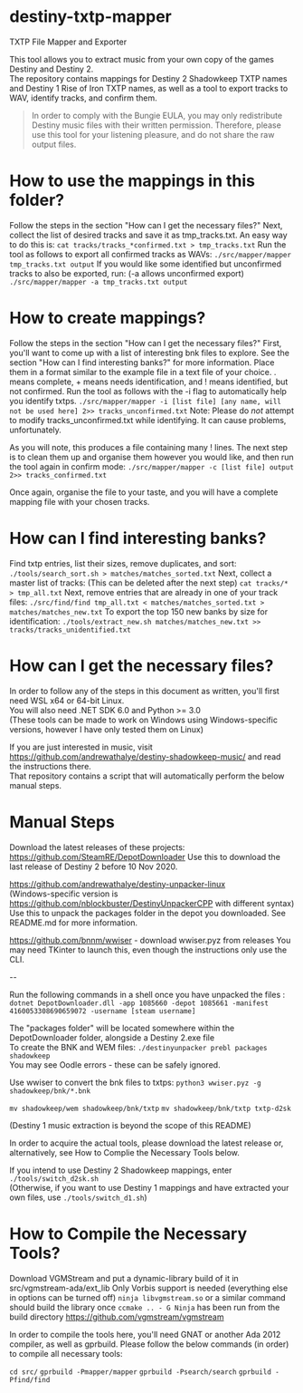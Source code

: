 # destiny-txtp-mapper
TXTP File Mapper and Exporter

This tool allows you to extract music from your own copy of the games Destiny and Destiny 2.  
The repository contains mappings for Destiny 2 Shadowkeep TXTP names and Destiny 1 Rise of Iron TXTP names, as well as a tool to export tracks to WAV,
identify tracks, and confirm them.

>	In order to comply with the Bungie EULA, you may only redistribute Destiny music files with their written permission. Therefore, please use this tool for your listening pleasure, and do not share the raw output files.

# How to use the mappings in this folder?
Follow the steps in the section "How can I get the necessary files?"
Next, collect the list of desired tracks and save it as tmp_tracks.txt.
An easy way to do this is: `cat tracks/tracks_*confirmed.txt > tmp_tracks.txt`
Run the tool as follows to export all confirmed tracks as WAVs:
`./src/mapper/mapper tmp_tracks.txt output`
If you would like some identified but unconfirmed tracks to also be exported, run: (-a allows unconfirmed export)
`./src/mapper/mapper -a tmp_tracks.txt output`

# How to create mappings?
Follow the steps in the section "How can I get the necessary files?"
First, you'll want to come up with a list of interesting bnk files to explore.
See the section "How can I find interesting banks?" for more information.
Place them in a format similar to the example file in a text file of your choice.
. means complete, + means needs identification, and ! means identified, but not confirmed.
Run the tool as follows with the -i flag to automatically help you identify txtps.
`./src/mapper/mapper -i [list file] [any name, will not be used here] 2>> tracks_unconfirmed.txt`
Note: Please do _not_ attempt to modify tracks_unconfirmed.txt while identifying. It can cause problems, unfortunately.

As you will note, this produces a file containing many ! lines.
The next step is to clean them up and organise them however you would like, and then
run the tool again in confirm mode:
`./src/mapper/mapper -c [list file] output 2>> tracks_confirmed.txt`

Once again, organise the file to your taste, and you will have a complete mapping file with your chosen tracks.

# How can I find interesting banks?
Find txtp entries, list their sizes, remove duplicates, and sort:
`./tools/search_sort.sh > matches/matches_sorted.txt`
Next, collect a master list of tracks: (This can be deleted after the next step)
`cat tracks/* > tmp_all.txt`
Next, remove entries that are already in one of your track files:
`./src/find/find tmp_all.txt < matches/matches_sorted.txt > matches/matches_new.txt`
To export the top 150 new banks by size for identification:
`./tools/extract_new.sh matches/matches_new.txt >> tracks/tracks_unidentified.txt`

# How can I get the necessary files?
In order to follow any of the steps in this document as written, you'll first need WSL x64 or 64-bit Linux.  
You will also need .NET SDK 6.0 and Python >= 3.0   
(These tools can be made to work on Windows using Windows-specific versions, however I have only tested them on Linux)

If you are just interested in music, visit https://github.com/andrewathalye/destiny-shadowkeep-music/ and read the instructions there.  
That repository contains a script that will automatically perform the below manual steps.  

# Manual Steps
Download the latest releases of these projects:
https://github.com/SteamRE/DepotDownloader
Use this to download the last release of Destiny 2 before 10 Nov 2020.

https://github.com/andrewathalye/destiny-unpacker-linux  
(Windows-specific version is https://github.com/nblockbuster/DestinyUnpackerCPP with different syntax)  
Use this to unpack the packages folder in the depot you downloaded. See README.md for more information.

https://github.com/bnnm/wwiser - download wwiser.pyz from releases
You may need TKinter to launch this, even though the instructions only use the CLI.

--

Run the following commands in a shell once you have unpacked the files :
`dotnet DepotDownloader.dll -app 1085660 -depot 1085661 -manifest 4160053308690659072 -username [steam username] `

The "packages folder" will be located somewhere within the DepotDownloader folder, alongside a Destiny 2.exe file  
To create the BNK and WEM files:
`./destinyunpacker prebl packages shadowkeep`  
You may see Oodle errors - these can be safely ignored.

Use wwiser to convert the bnk files to txtps:
`python3 wwiser.pyz -g shadowkeep/bnk/*.bnk`

`mv shadowkeep/wem shadowkeep/bnk/txtp`
`mv shadowkeep/bnk/txtp txtp-d2sk`

(Destiny 1 music extraction is beyond the scope of this README)  

In order to acquire the actual tools, please download the latest release or, alternatively,
see How to Complie the Necessary Tools below.  

If you intend to use Destiny 2 Shadowkeep mappings, enter `./tools/switch_d2sk.sh`  
(Otherwise, if you want to use Destiny 1 mappings and have extracted your own files, use `./tools/switch_d1.sh`)  

# How to Compile the Necessary Tools?
Download VGMStream and put a dynamic-library build of it in src/vgmstream-ada/ext_lib
Only Vorbis support is needed (everything else in options can be turned off)
`ninja libvgmstream.so` or a similar command should build the library once `ccmake .. - G Ninja` has been run from the build directory
https://github.com/vgmstream/vgmstream

In order to compile the tools here, you'll need GNAT or another Ada 2012 compiler, as well as gprbuild.
Please follow the below commands (in order) to compile all necessary tools:

`cd src/`
`gprbuild -Pmapper/mapper`
`gprbuild -Psearch/search`
`gprbuild -Pfind/find`

